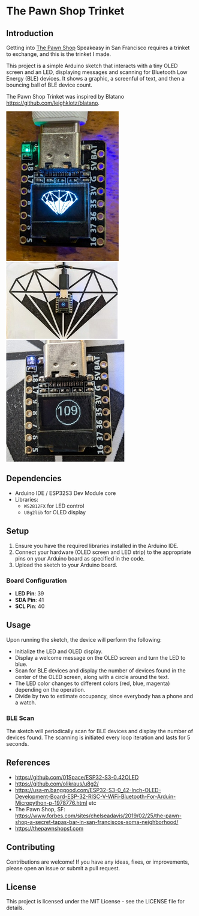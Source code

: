 # The Pawn Shop Trinket

## Introduction

Getting into [The Pawn Shop](https://thepawnshopsf.com/) Speakeasy in San Francisco requires a trinket to exchange, and this is the trinket I made.

This project is a simple Arduino sketch that interacts with a tiny OLED screen and
an LED, displaying messages and scanning for Bluetooth Low Energy (BLE)
devices. It shows a graphic, a screenful of text, and then a bouncing ball of BLE device count.

The Pawn Shop Trinket was inspired by Blatano <https://github.com/leighklotz/blatano>.

![](docs/pawn-shop-trinket.jpg)
![](docs/first-article.jpg)
![](docs/maru109.jpg)

## Dependencies

- Arduino IDE / ESP32S3 Dev Module core
- Libraries:
  - `WS2812FX` for LED control
  - `U8g2lib` for OLED display

## Setup

1. Ensure you have the required libraries installed in the Arduino IDE.
2. Connect your hardware (OLED screen and LED strip) to the appropriate pins on your Arduino board as specified in the code.
3. Upload the sketch to your Arduino board.

### Board Configuration

- **LED Pin**: 39
- **SDA Pin**: 41
- **SCL Pin**: 40

## Usage

Upon running the sketch, the device will perform the following:

- Initialize the LED and OLED display.
- Display a welcome message on the OLED screen and turn the LED to blue.
- Scan for BLE devices and display the number of devices found in the center of the OLED screen, along with a circle around the text.
- The LED color changes to different colors (red, blue, magenta) depending on the operation.
- Divide by two to estimate occupancy, since everybody has a phone and a watch.

### BLE Scan

The sketch will periodically scan for BLE devices and display the number of devices found. The scanning is initiated every loop iteration and lasts for 5 seconds.

## References

- <https://github.com/01Space/ESP32-S3-0.42OLED>
- <https://github.com/olikraus/u8g2/>
- <https://usa-m.banggood.com/ESP32-S3-0_42-Inch-OLED-Development-Board-ESP-32-RISC-V-WiFi-Bluetooth-For-Arduin-Micropython-p-1978776.html> etc
- The Pawn Shop, SF: <https://www.forbes.com/sites/chelseadavis/2019/02/25/the-pawn-shop-a-secret-tapas-bar-in-san-franciscos-soma-neighborhood/>
- https://thepawnshopsf.com

## Contributing

Contributions are welcome! If you have any ideas, fixes, or improvements, please open an issue or submit a pull request.

## License

This project is licensed under the MIT License - see the LICENSE file for details.

